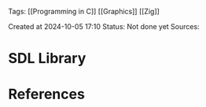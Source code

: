 
<span class="tag">Tags</span>:   [[Programming in C]]  [[Graphics]] [[Zig]]

Created at 2024-10-05 17:10
<span class="tag">Status</span>: <span class="danger">Not done yet</span>
<span class="danger">Sources</span>:

# SDL Library




# References

